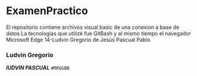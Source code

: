 # ExamenPractico
El repositorio contiene archivos visual basic de una conexion a base de datos
La tecnologias que utilizé fue GitBash y al mismo tiempo el navegador Microsoft Edge
14-Ludvin Gregorio de Jesús Pascual Pablo
### Ludvin Gregorio
**_lUDVIN PASCUAL_**
`#RRGGBB`
